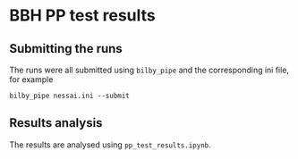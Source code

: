 # BBH PP test results

## Submitting the runs

The runs were all submitted using `bilby_pipe` and the corresponding ini file, for example

```
bilby_pipe nessai.ini --submit
```

## Results analysis

The results are analysed using `pp_test_results.ipynb`.
